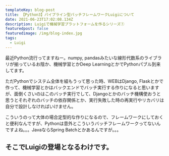 ```yaml
---
templateKey: blog-post
title: 【Python3】パイプライン型バッチフレームワークLuigiについて
date: 2021-06-23T17:02:08.134Z
description: Luigiで機械学習プラットフォームを作るシリーズ①
featuredpost: false
featuredimage: /img/blog-index.jpg
tags:
  - Luigi
---
```

最近Python流行ってますねー。numpy, pandasみたいな線形代数系のライブラリが揃っているお陰か、機械学習とかDeep LearningとかでPythonパブル到来してます。

ただPythonでシステム全体を組もうって思った時、WEBはDjango, Flaskとかで作って、機械学習とかはバックエンドでバッチ実行する作りになると思いますが、面倒くさいのはこのバッチ実行でして、Djangoとかのバッチ機構使おうと思うとそれぞれのバッチの依存関係とか、実行失敗した時の再実行やリカバリは自分で設計しなければいけません。

こういうのって大体の場合定型的な作りになるので、フレームワークにしておくと便利なんですが、Pythonは意外とこういうバッチフレームワークってないんですよね。。。JavaならSpring Batchとかあるんですが。。。

## そこでLuigiの登場となるわけです。
